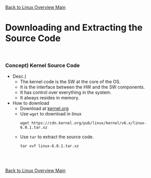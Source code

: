 [Back to Linux Overview Main](../main.md)

# Downloading and Extracting the Source Code

<br>

### Concept) Kernel Source Code
- Desc.)
  - The kernel code is the SW at the core of the OS.   
  - It is the interface between the HW and the SW components.
  - It has control over everything in the system.
  - It always resides in memory. 
- How to download
  - Download at [kernel.org](https://www.kernel.org/pub/linux/kernel/)
  - Use ```wget``` to download in linux
    ```
    wget https://cdn.kernel.org/pub/linux/kernel/v6.x/linux-6.0.1.tar.xz
    ```
  - Use ```tar``` to extract the source code.
    ```
    tar xvf linux-6.0.1.tar.xz
    ```


<br>



<br>

[Back to Linux Overview Main](../main.md)